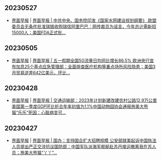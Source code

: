 ## 20230527
- [界面早报](https://www.jiemian.com/lists/280.html) | [界面早报 | 中共中央、国务院印发《国家水网建设规划纲要》 欧盟委员会无条件批准瑞银收购瑞信阿里巴巴：网传裁员为谣言，今年总计需新招15000人；美国FDA正式批...](https://www.jiemian.com/article/9468638.html)

## 20230505
- [界面早报](https://www.jiemian.com/lists/280.html) | [界面早报 | 五一假期全国5G流量日均同比增长86.5% 欧洲央行宣布加息25个基点应急管理部：全面排查医疗机构等重点场所风险隐患；美国3月贸易逆差642亿美元，环比...](https://www.jiemian.com/article/9347418.html)

## 20230428
- [界面早报](https://www.jiemian.com/lists/280.html) | [界面早报 | 交通运输部：2023年计划新建改建农村公路12.9万公里 美国第一季度GDP环比折合年率初值为1.1%中国动物园协会通报旅美大熊猫“乐乐”死因：心脏病变可...](https://www.jiemian.com/article/9323189.html)

## 20230427
- [界面早报](https://www.jiemian.com/lists/280.html) | [界面早报 | 国办：支持国企扩大招聘规模 公安部就美起诉中国执法人员提出严正交涉抗议国防部：中国军队派海军舰艇赴苏丹接运撤离我在苏人员；旅美大熊猫“丫丫”...](https://www.jiemian.com/article/9315511.html)

